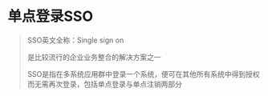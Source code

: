 # 单点登录SSO

> SSO英文全称：Single sign on
>
> 是比较流行的企业业务整合的解决方案之一
>
> SSO是指在多系统应用群中登录一个系统，便可在其他所有系统中得到授权而无需再次登录，包括单点登录与单点注销两部分